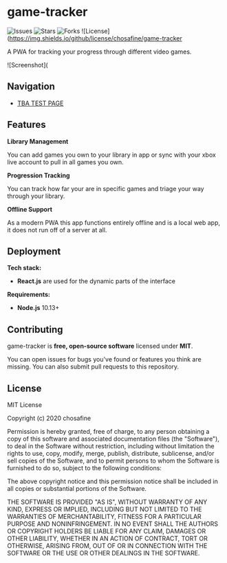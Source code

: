 game-tracker
========

![Issues](https://img.shields.io/github/issues/chosafine/game-tracker)
![Stars](https://img.shields.io/github/stars/chosafine/game-tracker)
![Forks](https://img.shields.io/github/forks/chosafine/game-tracker)
![License](https://img.shields.io/github/license/chosafine/game-tracker

A PWA for tracking your progress through different video games.

![Screenshot](

## Navigation

- [TBA TEST PAGE]()

## Features

**Library Management**

You can add games you own to your library in app or sync with your xbox live account to pull in all games you own.

**Progression Tracking**

You can track how far your are in specific games and triage your way through your library.

**Offline Support**

As a modern PWA this app functions entirely offline and is a local web app, it does not run off of a server at all.

## Deployment

**Tech stack:**

- **React.js**  are used for the dynamic parts of the interface

**Requirements:**

- **Node.js** 10.13+


## Contributing

game-tracker is **free, open-source software** licensed under **MIT**.

You can open issues for bugs you've found or features you think are missing. You can also submit pull requests to this repository.

## License

MIT License

Copyright (c) 2020 chosafine

Permission is hereby granted, free of charge, to any person obtaining a copy
of this software and associated documentation files (the "Software"), to deal
in the Software without restriction, including without limitation the rights
to use, copy, modify, merge, publish, distribute, sublicense, and/or sell
copies of the Software, and to permit persons to whom the Software is
furnished to do so, subject to the following conditions:

The above copyright notice and this permission notice shall be included in all
copies or substantial portions of the Software.

THE SOFTWARE IS PROVIDED "AS IS", WITHOUT WARRANTY OF ANY KIND, EXPRESS OR
IMPLIED, INCLUDING BUT NOT LIMITED TO THE WARRANTIES OF MERCHANTABILITY,
FITNESS FOR A PARTICULAR PURPOSE AND NONINFRINGEMENT. IN NO EVENT SHALL THE
AUTHORS OR COPYRIGHT HOLDERS BE LIABLE FOR ANY CLAIM, DAMAGES OR OTHER
LIABILITY, WHETHER IN AN ACTION OF CONTRACT, TORT OR OTHERWISE, ARISING FROM,
OUT OF OR IN CONNECTION WITH THE SOFTWARE OR THE USE OR OTHER DEALINGS IN THE
SOFTWARE.